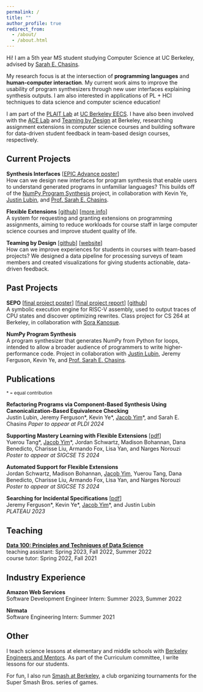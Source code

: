 ```yaml
---
permalink: /
title: ""
author_profile: true
redirect_from: 
  - /about/
  - /about.html
---
```


Hi! I am a 5th year MS student studying Computer Science at UC Berkeley, advised by [Sarah E. Chasins](https://schasins.com/).

My research focus is at the intersection of **programming languages** and **human-computer interaction**. My current work aims to improve the usability of program synthesizers through new user interfaces explaining synthesis outputs. I am also interested in applications of PL + HCI techniques to data science and computer science education!

I am part of the [PLAIT Lab](https://plait-lab.org/) at [UC Berkeley EECS](https://eecs.berkeley.edu/). I have also been involved with the [ACE Lab](https://acelab.berkeley.edu/) and [Teaming by Design](https://www.teamingxdesign.com/) at Berkeley, researching assignment extensions in computer science courses and building software for data-driven student feedback in team-based design courses, respectively.

## Current Projects
__Synthesis Interfaces__ [[EPIC Advance poster](../files/epic-poster-sp23.pdf)] \
How can we design new interfaces for program synthesis that enable users to understand generated programs in unfamiliar languages? This builds off of the [NumPy Program Synthesis](#numpy) project, in collaboration with Kevin Ye, [Justin Lubin](https://jlubin.net), and [Prof. Sarah E. Chasins](https://schasins.com).

__Flexible Extensions__ [[github](https://github.com/cs161-staff/extensions)] [[more info](https://acelab.berkeley.edu/projects/flextensions/)] \
A system for requesting and granting extensions on programming assignments, aiming to reduce workloads for course staff in large computer science courses and improve student quality of life.

__Teaming by Design__ [[github](https://github.com/teamingbydesign/txd-pipeline)] [[website](https://www.teamingxdesign.com/)] \
How can we improve experiences for students in courses with team-based projects? We designed a data pipeline for processing surveys of team members and created visualizations for giving students actionable, data-driven feedback.

## Past Projects
__SEPO__ [[final project poster](../files/sepo-poster.pdf)] [[final project report](../files/sepo-paper.pdf)] [[github](https://github.com/skberkeley/sepo)] \
A symbolic execution engine for RISC-V assembly, used to output traces of CPU states and discover optimizing rewrites. Class project for CS 264 at Berkeley, in collaboration with [Sora Kanosue](https://skanosue.com).

__NumPy Program Synthesis__ <a name="numpy"></a> \
A program synthesizer that generates NumPy from Python for loops, intended to allow a broader audience of programmers to write higher-performance code. Project in collaboration with [Justin Lubin](https://jlubin.net), Jeremy Ferguson, Kevin Ye, and [Prof. Sarah E. Chasins](https://schasins.com).

## Publications
<sup>\* = equal contribution</sup>

__Refactoring Programs via Component-Based Synthesis Using Canonicalization-Based Equivalence Checking__ \
Justin Lubin, Jeremy Ferguson\*, Kevin Ye\*, <ins>Jacob Yim</ins>\*, and Sarah E. Chasins
*Paper to appear at PLDI 2024*

__Supporting Mastery Learning with Flexible Extensions__ [[pdf](../files/flextensions-policy-poster.pdf)] \
Yuerou Tang\*, <ins>Jacob Yim</ins>\*, Jordan Schwartz, Madison Bohannan, Dana Benedicto, Charisse Liu, Armando Fox, Lisa Yan, and Narges Norouzi \
*Poster to appear at SIGCSE TS 2024*

__Automated Support for Flexible Extensions__ \
Jordan Schwartz, Madison Bohannan, <ins>Jacob Yim</ins>, Yuerou Tang, Dana Benedicto, Charisse Liu, Armando Fox, Lisa Yan, and Narges Norouzi \
*Poster to appear at SIGCSE TS 2024*

__Searching for Incidental Specifications__ [[pdf](../files/incidental-specifications.pdf)] \
Jeremy Ferguson\*, Kevin Ye\*, <ins>Jacob Yim</ins>\*, and Justin Lubin \
*PLATEAU 2023*

## Teaching
[__Data 100: Principles and Techniques of Data Science__](https://ds100.org) \
teaching assistant: Spring 2023, Fall 2022, Summer 2022 \
course tutor: Spring 2022, Fall 2021

## Industry Experience
__Amazon Web Services__ \
Software Development Engineer Intern: Summer 2023, Summer 2022

__Nirmata__ \
Software Engineering Intern: Summer 2021

## Other
I teach science lessons at elementary and middle schools with [Berkeley Engineers and Mentors](https://beam.berkeley.edu). As part of the Curriculum committee, I write lessons for our students.

For fun, I also run [Smash at Berkeley](https://smash.berkeley.edu), a club organizing tournaments for the Super Smash Bros. series of games.